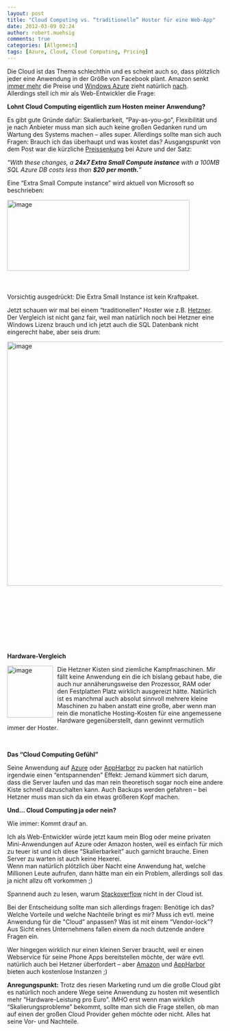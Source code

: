 ```yaml
---
layout: post
title: "Cloud Computing vs. “traditionelle” Hoster für eine Web-App"
date: 2012-03-09 02:24
author: robert.muehsig
comments: true
categories: [Allgemein]
tags: [Azure, Cloud, Cloud Computing, Pricing]
---
```

<p>Die Cloud ist das Thema schlechthin und es scheint auch so, dass plötzlich jeder eine Anwendung in der Größe von Facebook plant. Amazon senkt <a href="http://aws.typepad.com/aws/2012/03/dropping-prices-again-ec2-rds-emr-and-elasticache.html">immer mehr</a> die Preise und <a href="http://azure.net/">Windows Azure</a> zieht natürlich <a href="http://blogs.msdn.com/b/windowsazure/archive/2012/03/08/announcing-reduced-pricing-on-windows-azure-storage-and-compute.aspx">nach</a>. <br>Allerdings stell ich mir als Web-Entwickler die Frage:</p> <p><strong>Lohnt Cloud Computing eigentlich zum Hosten meiner Anwendung?</strong></p> <p>Es gibt gute Gründe dafür: Skalierbarkeit, “Pay-as-you-go”, Flexibilität und je nach Anbieter muss man sich auch keine großen Gedanken rund um Wartung des Systems machen – alles super. Allerdings sollte man sich auch Fragen: Brauch ich das überhaupt und was kostet das? Ausgangspunkt von dem Post war die kürzliche <a href="http://blogs.msdn.com/b/windowsazure/archive/2012/03/08/announcing-reduced-pricing-on-windows-azure-storage-and-compute.aspx">Preissenkung</a> bei Azure und der Satz:</p> <p><em>“With these changes, a <strong>24x7 Extra Small Compute instance</strong> with a 100MB SQL Azure DB costs less than <strong>$20</strong> <strong>per month.</strong>”</em></p> <p>Eine “Extra Small Compute instance” wird aktuell von Microsoft so beschrieben:</p> <p><a href="{{BASE_PATH}}/assets/wp-images/image1467.png"><img style="background-image: none; border-bottom: 0px; border-left: 0px; padding-left: 0px; padding-right: 0px; display: inline; float: left; margin-left: 0px; border-top: 0px; margin-right: 0px; border-right: 0px; padding-top: 0px" title="image" border="0" alt="image" align="left" src="{{BASE_PATH}}/assets/wp-images/image_thumb641.png" width="426" height="165"></a></p> <p>&nbsp;</p> <p>&nbsp;</p> <p>&nbsp;</p> <p>&nbsp;</p> <p>&nbsp;</p> <p>&nbsp;</p> <p>&nbsp;</p> <p>Vorsichtig ausgedrückt: Die Extra Small Instance ist kein Kraftpaket. </p> <p>Jetzt schauen wir mal bei einem “traditionellen” Hoster wie z.B. <a href="http://www.hetzner.de/hosting/produktmatrix/rootserver-produktmatrix-ex">Hetzner</a>. Der Vergleich ist nicht ganz fair, weil man natürlich noch bei Hetzner eine Windows Lizenz brauch und ich jetzt auch die SQL Datenbank nicht eingerecht habe, aber seis drum:</p> <p><a href="{{BASE_PATH}}/assets/wp-images/image1468.png"><img style="background-image: none; border-bottom: 0px; border-left: 0px; padding-left: 0px; padding-right: 0px; display: inline; float: left; border-top: 0px; border-right: 0px; padding-top: 0px" title="image" border="0" alt="image" align="left" src="{{BASE_PATH}}/assets/wp-images/image_thumb642.png" width="582" height="569"></a></p> <p>&nbsp;</p> <p>&nbsp;</p> <p>&nbsp;</p> <p>&nbsp;</p> <p>&nbsp;</p> <p><strong>Hardware-Vergleich</strong></p> <p><a href="{{BASE_PATH}}/assets/wp-images/image1469.png"><img style="background-image: none; border-bottom: 0px; border-left: 0px; margin: 0px 10px 0px 0px; padding-left: 0px; padding-right: 0px; display: inline; float: left; border-top: 0px; border-right: 0px; padding-top: 0px" title="image" border="0" alt="image" align="left" src="{{BASE_PATH}}/assets/wp-images/image_thumb643.png" width="107" height="121"></a></p> <p>Die Hetzner Kisten sind ziemliche Kampfmaschinen. Mir fällt keine Anwendung ein die ich bislang gebaut habe, die auch nur annäherungsweise den Prozessor, RAM oder den Festplatten Platz wirklich ausgereizt hätte. Natürlich ist es manchmal auch absolut sinnvoll mehrere kleine Maschinen zu haben anstatt eine große, aber wenn man rein die monatliche Hosting-Kosten für eine angemessene Hardware gegenüberstellt, dann gewinnt vermutlich immer der Hoster.</p> <p>&nbsp;</p> <p><strong>Das “Cloud Computing Gefühl”</strong></p> <p>Seine Anwendung auf <a href="http://azure.net/">Azure</a> oder <a href="https://appharbor.com/">AppHarbor</a> zu packen hat natürlich irgendwie einen “entspannenden” Effekt: Jemand kümmert sich darum, dass die Server laufen und das man rein theoretisch sogar noch eine andere Kiste schnell dazuschalten kann. Auch Backups werden gefahren – bei Hetzner muss man sich da ein etwas größeren Kopf machen. </p> <p><strong>Und… Cloud Computing ja oder nein?</strong></p> <p>Wie immer: Kommt drauf an. </p> <p>Ich als Web-Entwickler würde jetzt kaum mein Blog oder meine privaten Mini-Anwendungen auf Azure oder Amazon hosten, weil es einfach für mich zu teuer ist und ich diese “Skalierbarkeit” auch garnicht brauche. Einen Server zu warten ist auch keine Hexerei. <br>Wenn man natürlich plötzlich über Nacht eine Anwendung hat, welche Millionen Leute aufrufen, dann hätte man ein ein Problem, allerdings soll das ja nicht allzu oft vorkommen ;)</p> <p>Spannend auch zu lesen, warum <a href="http://blog.serverfault.com/2011/11/17/why-stack-exchange-isn%E2%80%99t-in-the-cloud/">Stackoverflow</a> nicht in der Cloud ist. </p> <p>Bei der Entscheidung sollte man sich allerdings fragen: Benötige ich das? Welche Vorteile und welche Nachteile bringt es mir? Muss ich evtl. meine Anwendung für die "Cloud” anpassen? Was ist mit einem “Vendor-lock”?&nbsp; Aus Sicht eines Unternehmens fallen einem da noch dutzende andere Fragen ein.</p> <p>Wer hingegen wirklich nur einen kleinen Server braucht, weil er einen Webservice für seine Phone Apps bereitstellen möchte, der wäre evtl. natürlich auch bei Hetzner überfordert – aber <a href="http://aws.amazon.com/">Amazon</a> und <a href="https://appharbor.com/">AppHarbor</a> bieten auch kostenlose Instanzen ;) </p> <p><strong>Anregungspunkt:</strong> Trotz des riesen Marketing rund um die große Cloud gibt es natürlich noch andere Wege seine Anwendung zu hosten mit wesentlich mehr “Hardware-Leistung pro Euro”. IMHO erst wenn man wirklich “Skalierungsprobleme” bekommt, sollte man sich die Frage stellen, ob man auf einen der großen Cloud Provider gehen möchte oder nicht. Alles hat seine Vor- und Nachteile. </p>

